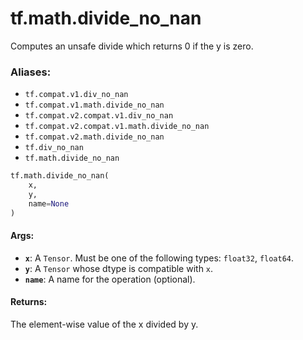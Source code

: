 <div itemscope itemtype="http://developers.google.com/ReferenceObject">
<meta itemprop="name" content="tf.math.divide_no_nan" />
<meta itemprop="path" content="Stable" />
</div>

# tf.math.divide_no_nan

Computes an unsafe divide which returns 0 if the y is zero.

### Aliases:

* `tf.compat.v1.div_no_nan`
* `tf.compat.v1.math.divide_no_nan`
* `tf.compat.v2.compat.v1.div_no_nan`
* `tf.compat.v2.compat.v1.math.divide_no_nan`
* `tf.compat.v2.math.divide_no_nan`
* `tf.div_no_nan`
* `tf.math.divide_no_nan`

``` python
tf.math.divide_no_nan(
    x,
    y,
    name=None
)
```

<!-- Placeholder for "Used in" -->


#### Args:


* <b>`x`</b>: A `Tensor`. Must be one of the following types: `float32`, `float64`.
* <b>`y`</b>: A `Tensor` whose dtype is compatible with `x`.
* <b>`name`</b>: A name for the operation (optional).


#### Returns:

The element-wise value of the x divided by y.
